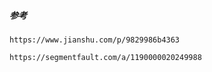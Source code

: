 ##### 参考

```
https://www.jianshu.com/p/9829986b4363

https://segmentfault.com/a/1190000020249988



```

